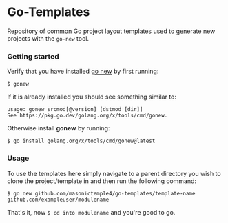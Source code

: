 # Go-Templates
Repository of common Go project layout templates used to generate new projects with the `go-new` tool.

### Getting started
Verify that you have installed [go new](https://go.dev/blog/gonew) by first running:

`$ gonew` 

If it is already installed you should see something similar to:

```
usage: gonew srcmod[@version] [dstmod [dir]]
See https://pkg.go.dev/golang.org/x/tools/cmd/gonew.
```

Otherwise install **gonew** by running:

`$ go install golang.org/x/tools/cmd/gonew@latest`


### Usage
To use the templates here simply navigate to a parent directory you wish to clone the project/template in
and then run the following command:

`$ go new github.com/masonictemple4/go-templates/template-name github.com/exampleuser/modulename`


That's it, now `$ cd into modulename` and you're good to go.
